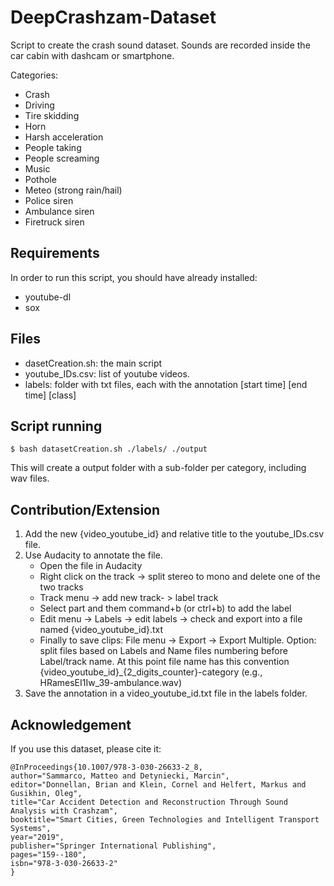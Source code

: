 # DeepCrashzam-Dataset
Script to create the crash sound dataset. Sounds are recorded inside the car cabin with dashcam or smartphone.

Categories:
- Crash
- Driving
- Tire skidding
- Horn
- Harsh acceleration
- People taking
- People screaming
- Music
- Pothole
- Meteo (strong rain/hail)
- Police siren
- Ambulance siren
- Firetruck siren

## Requirements
In order to run this script, you should have already installed:
- youtube-dl
- sox

## Files
- dasetCreation.sh: the main script
- youtube_IDs.csv: list of youtube videos.
- labels: folder with txt files, each with the annotation [start time] [end time] [class] 

## Script running
```
$ bash datasetCreation.sh ./labels/ ./output
```
This will create a output folder with a sub-folder per category, including wav files.

## Contribution/Extension

1. Add the new {video_youtube_id} and relative title to the youtube_IDs.csv file.
2. Use Audacity to annotate the file.
      - Open the file in Audacity
      - Right click on the track -> split stereo to mono and delete one of the two tracks
      - Track menu -> add new track- > label track
      - Select part and them command+b (or ctrl+b) to add the label
      - Edit menu -> Labels -> edit labels -> check and export into a file named {video_youtube_id}.txt
      - Finally to save clips: File menu -> Export -> Export Multiple. Option: split files based on Labels and Name files numbering before Label/track name. At this point file name has this convention {video_youtube_id}_{2_digits_counter}-category (e.g., HRamesEI1Iw_39-ambulance.wav) 
3. Save the annotation in a video_youtube_id.txt file in the labels folder.

## Acknowledgement

If you use this dataset, please cite it:

```
@InProceedings{10.1007/978-3-030-26633-2_8,
author="Sammarco, Matteo and Detyniecki, Marcin",
editor="Donnellan, Brian and Klein, Cornel and Helfert, Markus and Gusikhin, Oleg",
title="Car Accident Detection and Reconstruction Through Sound Analysis with Crashzam",
booktitle="Smart Cities, Green Technologies and Intelligent Transport Systems",
year="2019",
publisher="Springer International Publishing",
pages="159--180",
isbn="978-3-030-26633-2"
}
```